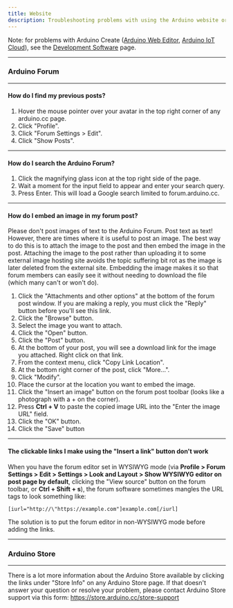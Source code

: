 ```yaml
---
title: Website
description: Troubleshooting problems with using the Arduino website or forum
---
```


Note: for problems with Arduino Create ([Arduino Web Editor](https://create.arduino.cc/editor), [Arduino IoT Cloud](https://www.arduino.cc/en/IoT/HomePage)), see the [Development Software](development-software.md#arduino-create) page.

---
### Arduino Forum
---

#### How do I find my previous posts?
1. Hover the mouse pointer over your avatar in the top right corner of any arduino.cc page.
1. Click "Profile".
1. Click "Forum Settings > Edit".
1. Click "Show Posts".


---
#### How do I search the Arduino Forum?
1. Click the magnifying glass icon at the top right side of the page.
1. Wait a moment for the input field to appear and enter your search query.
1. Press Enter. This will load a Google search limited to forum.arduino.cc.


---
#### How do I embed an image in my forum post?
Please don't post images of text to the Arduino Forum. Post text as text! However, there are times where it is useful to post an image. The best way to do this is to attach the image to the post and then embed the image in the post. Attaching the image to the post rather than uploading it to some external image hosting site avoids the topic suffering bit rot as the image is later deleted from the external site. Embedding the image makes it so that forum members can easily see it without needing to download the file (which many can't or won't do).
1. Click the "Attachments and other options" at the bottom of the forum post window. If you are making a reply, you must click the "Reply" button before you'll see this link.
1. Click the "Browse" button.
1. Select the image you want to attach.
1. Click the "Open" button.
1. Click the "Post" button.
1. At the bottom of your post, you will see a download link for the image you attached. Right click on that link.
1. From the context menu, click "Copy Link Location".
1. At the bottom right corner of the post, click "More...".
1. Click "Modify".
1. Place the cursor at the location you want to embed the image.
1. Click the "Insert an image" button on the forum post toolbar (looks like a photograph with a + on the corner).
1. Press **Ctrl + V** to paste the copied image URL into the "Enter the image URL" field.
1. Click the "OK" button.
1. Click the "Save" button


---
#### The clickable links I make using the "Insert a link" button don't work
<!-- https://forum.arduino.cc/index.php?topic=649599 -->
When you have the forum editor set in WYSIWYG mode (via **Profile > Forum Settings > Edit > Settings > Look and Layout > Show WYSIWYG editor on post page by default**, clicking the "View source" button on the forum toolbar, or **Ctrl + Shift + s**), the forum software sometimes mangles the URL tags to look something like:
```
[iurl="http://\"https://example.com"]example.com[/iurl]
```
The solution is to put the forum editor in non-WYSIWYG mode before adding the links.


---
### Arduino Store
---

There is a lot more information about the Arduino Store available by clicking the links under "Store Info" on any Arduino Store page. If that doesn't answer your question or resolve your problem, please contact Arduino Store support via this form:
<https://store.arduino.cc/store-support>
